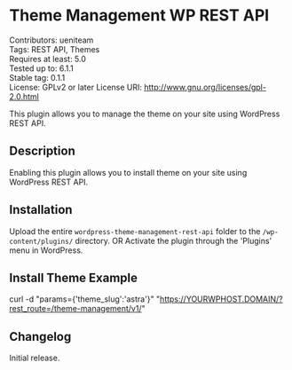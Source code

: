 # Theme Management WP REST API
Contributors: ueniteam  
Tags: REST API, Themes  
Requires at least: 5.0  
Tested up to: 6.1.1  
Stable tag: 0.1.1  
License: GPLv2 or later
License URI: http://www.gnu.org/licenses/gpl-2.0.html  

This plugin allows you to manage the theme on your site using WordPress REST API.

## Description

Enabling this plugin allows you to install theme on your site using WordPress REST API.


## Installation

Upload the entire `wordpress-theme-management-rest-api` folder to the `/wp-content/plugins/` directory.
OR
Activate the plugin through the 'Plugins' menu in WordPress.

## Install Theme Example

  curl -d "params={'theme_slug':'astra'}" "https://YOURWPHOST.DOMAIN/?rest_route=/theme-management/v1/"

## Changelog


Initial release.
